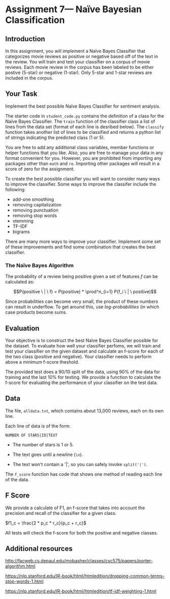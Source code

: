 # Assignment 7— Naïve Bayesian Classification

## Introduction

In this assignment, you will implement a Naïve Bayes Classifier that categorizes movie
reviews as positive or negative based off of the text in the review. 
You will train and test your classifier on a corpus of movie reviews. 
Each movie review in the corpus has been labeled to be either postive (5-star) or negative (1-star).  Only 5-star and 1-star reviews are included in the corpus.


## Your Task

Implement the best possible Naïve Bayes Classifier for sentiment analysis.

The starter code in `student_code.py` contains the definition of a class for the Naïve Bayes Classifier.
The `train` function of the classifier class a list of lines from the data set (format of each line is desribed below). 
The `classify` function takes another list of lines to be classified and returns a python list of strings indicating the predicted class (1 or 5).


You are free to add any additional class variables, member functions or helper functions that you like. Also, you are free to manage your data in any format convenient for you. However, you are prohibited from importing any packages other than `math` and `re`. Importing other packages will result in a score of zero for the assignment.


To create the best possible classifier you will want to consider many ways to improve the classifier.  Some ways to improve the classifer include the following:
* add-one smoothing
* removing capitalization
* removing punctuation
* removing stop words
* stemming
* TF-IDF
* bigrams

There are many more ways to improve your classifier.  Implement some set of these improvements and find some combination that creates the best classifier.



### The Naïve Bayes Algorithm

The probability of a review being positive given a set of features $f$ can be calculated as:

$$P(positive \ | \ f) = P(positive) * \prod^n_{i=1} P(f_i \ | \ positive)$$

Since probabilities can become very small, the product of these numbers can result in underflow. To get around this, use *log-probabilities* (in which case products become sums.


## Evaluation

Your objective is to construct the best Naïve Bayes Classifier possible for the dataset. To evaluate how well your classifier perfoms, we will train and test your classifier on the given dataset and calculate an f-score for each of the two class (positive and negative).  Your classifier needs to perform above a minimum f-score theshold.

The provided test does a 90/10 split of the data, using 90% of the data for training and the last 10% for testing.  We provide a function to calculate the f-score for evaluating the performance of your classifier on the test data.



## Data 


The file, `alldata.txt`, which contains about 13,000 reviews, each on its own line. 

Each line of data is of the form:

```
NUMBER OF STARS|ID|TEXT
```

- The number of stars is 1 or 5. 

- The text goes until a newline (`\n`). 

- The text won't contain a '|', so you can safely invoke `split('|')`.


The `f_score` function has code that shows one method of reading each line of the data.




## F Score

We provide a calculate of F1, an f-score that takes into account the precision and recall of the classifier for a given class. 

$f1_c = \frac{2 * p_c * r_c}{p_c + r_c}$

 All tests will check the f-score for both the positive and negative classes.


## Additional resources

http://facweb.cs.depaul.edu/mobasher/classes/csc575/papers/porter-algorithm.html

https://nlp.stanford.edu/IR-book/html/htmledition/dropping-common-terms-stop-words-1.html

https://nlp.stanford.edu/IR-book/html/htmledition/tf-idf-weighting-1.html


